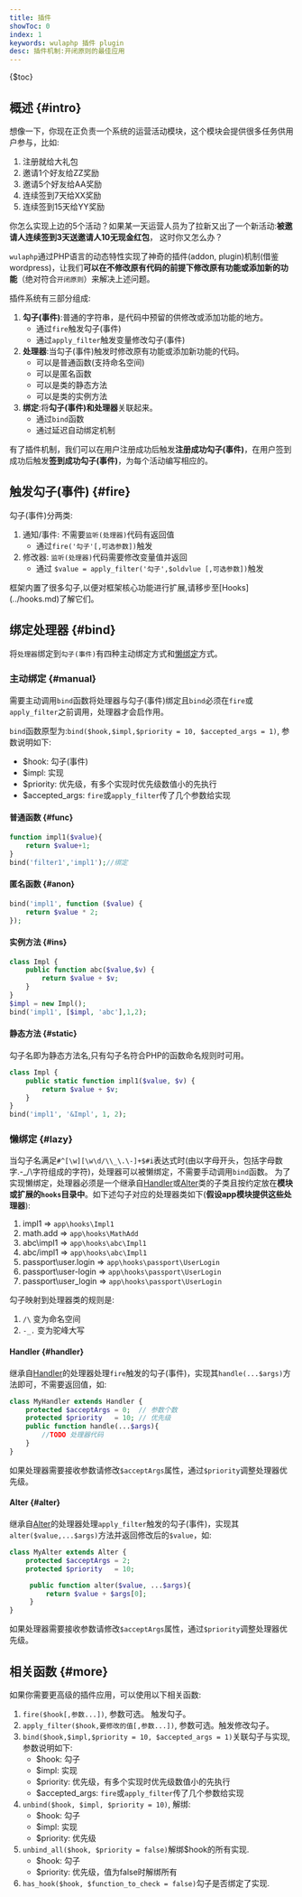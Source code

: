 ```yaml
---
title: 插件
showToc: 0
index: 1
keywords: wulaphp 插件 plugin
desc: 插件机制:开闭原则的最佳应用
---
```


{$toc}

## 概述 {#intro}

想像一下，你现在正负责一个系统的运营活动模块，这个模块会提供很多任务供用户参与，比如:

1. 注册就给大礼包
2. 邀请1个好友给ZZ奖励
3. 邀请5个好友给AA奖励
4. 连续签到7天给XX奖励
5. 连续签到15天给YY奖励

你怎么实现上边的5个活动？如果某一天运营人员为了拉新又出了一个新活动:**被邀请人连续签到3天送邀请人10无现金红包**，
这时你又怎么办？

`wulaphp`通过PHP语言的动态特性实现了神奇的插件(addon, plugin)机制(借鉴wordpress)，让我们**可以在不修改原有代码的前提下修改原有功能或添加新的功能**（绝对符合`开闭原则`）来解决上述问题。

插件系统有三部分组成:

1. **勾子(事件)**:普通的字符串，是代码中预留的供修改或添加功能的地方。
    * 通过`fire`触发勾子(事件)
    * 通过`apply_filter`触发变量修改勾子(事件)
2. **处理器**:当勾子(事件)触发时修改原有功能或添加新功能的代码。
    * 可以是普通函数(支持命名空间)
    * 可以是匿名函数
    * 可以是类的静态方法
    * 可以是类的实例方法
3. **绑定**:将**勾子(事件)**和**处理器**关联起来。
    * 通过`bind`函数
    * 通过延迟自动绑定机制

有了插件机制，我们可以在用户注册成功后触发**注册成功勾子(事件)**，在用户签到成功后触发**签到成功勾子(事件)**，为每个活动编写相应的。

## 触发勾子(事件) {#fire}

勾子(事件)分两类:

1. 通知/事件: 不需要`监听(处理器)`代码有返回值
   * 通过`fire('勾子'[,可选参数])`触发
2. 修改器: `监听(处理器)`代码需要修改变量值并返回
   * 通过 `$value = apply_filter('勾子',$oldvlue [,可选参数])`触发

<p class="tip" markdown=1>
框架内置了很多勾子,以便对框架核心功能进行扩展,请移步至[Hooks](../hooks.md)了解它们。
</p>

## 绑定处理器 {#bind}

将`处理器`绑定到`勾子(事件)`有四种主动绑定方式和[懒绑定](#lazy)方式。

### 主动绑定 {#manual}

需要主动调用`bind`函数将处理器与勾子(事件)绑定且`bind`必须在`fire`或`apply_filter`之前调用，处理器才会启作用。

`bind`函数原型为:`bind($hook,$impl,$priority = 10, $accepted_args = 1)`, 参数说明如下:

* $hook: 勾子(事件)
* $impl: 实现
* $priority: 优先级，有多个实现时优先级数值小的先执行
* $accepted_args: `fire`或`apply_filter`传了几个参数给实现

#### 普通函数 {#func}

```php
function impl1($value){
    return $value+1;
}
bind('filter1','impl1');//绑定
```

#### 匿名函数 {#anon}

```php
bind('impl1', function ($value) {
    return $value * 2;
});
```

#### 实例方法 {#ins}

```php
class Impl {
    public function abc($value,$v) {
        return $value + $v;
    }
}
$impl = new Impl();
bind('impl1', [$impl, 'abc'],1,2);
```

#### 静态方法 {#static}

勾子名即为静态方法名,只有勾子名符合PHP的函数命名规则时可用。

```php
class Impl {
    public static function impl1($value, $v) {
        return $value + $v;
    }
}
bind('impl1', '&Impl', 1, 2);
```

### 懒绑定 {#lazy}

当勾子名满足`#^[\w][\w\d/\\_\.\-]+$#i`表达式时(由以字母开头，包括字母数字.-_/\字符组成的字符)，处理器可以被懒绑定，不需要手动调用`bind`函数。
为了实现懒绑定，处理器必须是一个继承自[Handler](#handler)或[Alter](#alter)类的子类且按约定放在**模块或扩展的`hooks`目录中**。如下述勾子对应的处理器类如下(**假设app模块提供这些处理器**):

1. impl1 => `app\hooks\Impl1`
2. math.add => `app\hooks\MathAdd`
3. abc\impl1 => `app\hooks\abc\Impl1`
4. abc/impl1 => `app\hooks\abc\Impl1`
5. passport\user.login => `app\hooks\passport\UserLogin`
6. passport\user-login => `app\hooks\passport\UserLogin`
7. passport\user_login => `app\hooks\passport\UserLogin`

勾子映射到处理器类的规则是:

1. `/\` 变为命名空间
2. `-_.` 变为驼峰大写

#### Handler {#handler}

继承自[Handler](/api/hook/Handler.html)的处理器处理`fire`触发的勾子(事件)，实现其`handle(...$args)`方法即可，不需要返回值，如:

```php
class MyHandler extends Handler {
    protected $acceptArgs = 0;  // 参数个数
    protected $priority   = 10; // 优先级
    public function handle(...$args){
        //TODO 处理器代码
    }
}
```

如果处理器需要接收参数请修改`$acceptArgs`属性，通过`$priority`调整处理器优先级。

#### Alter {#alter}

继承自[Alter](/api/hook/Alter.html)的处理器处理`apply_filter`触发的勾子(事件)，实现其`alter($value,...$args)`方法并返回修改后的`$value`，如:

```php
class MyAlter extends Alter {
    protected $acceptArgs = 2;
    protected $priority   = 10;

     public function alter($value, ...$args){
         return $value + $args[0];
     }
}
```

如果处理器需要接收参数请修改`$acceptArgs`属性，通过`$priority`调整处理器优先级。

## 相关函数 {#more}

如果你需要更高级的插件应用，可以使用以下相关函数:

1. `fire($hook[,参数...])`, 参数可选。 触发勾子。
2. `apply_filter($hook,要修改的值[,参数...])`, 参数可选。触发修改勾子。
3. `bind($hook,$impl,$priority = 10, $accepted_args = 1)`关联勾子与实现, 参数说明如下:
    * $hook: 勾子
    * $impl: 实现
    * $priority: 优先级，有多个实现时优先级数值小的先执行
    * $accepted_args: `fire`或`apply_filter`传了几个参数给实现
4. `unbind($hook, $impl, $priority = 10)`, 解绑:
    * $hook: 勾子
    * $impl: 实现
    * $priority: 优先级
5. `unbind_all($hook, $priority = false)`解绑$hook的所有实现.
    * $hook: 勾子
    * $priority: 优先级，值为false时解绑所有
6. `has_hook($hook, $function_to_check = false)`勾子是否绑定了实现.
